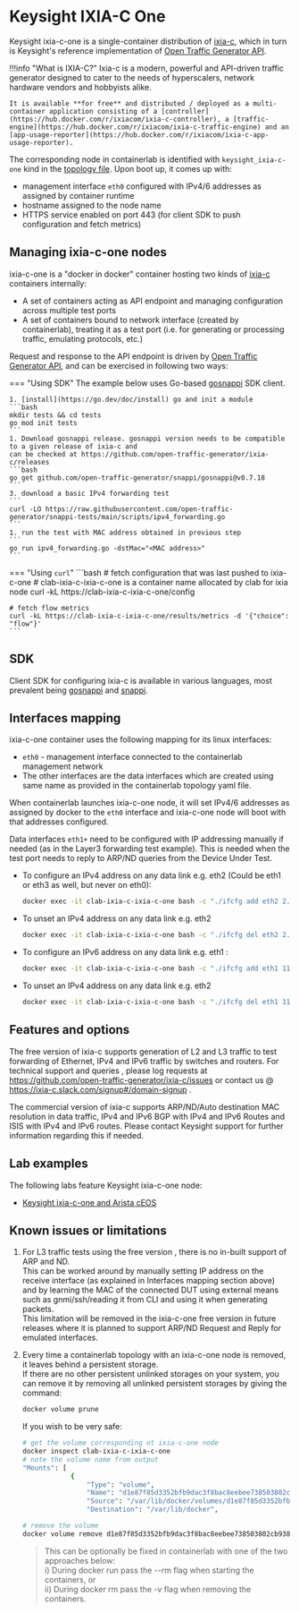 # Keysight IXIA-C One

Keysight ixia-c-one is a single-container distribution of [ixia-c][ixia-c], which in turn is Keysight's reference implementation of [Open Traffic Generator API][otg].

!!!info "What is IXIA-C?"
    Ixia-c is a modern, powerful and API-driven traffic generator designed to cater to the needs of hyperscalers, network hardware vendors and hobbyists alike.

    It is available **for free** and distributed / deployed as a multi-container application consisting of a [controller](https://hub.docker.com/r/ixiacom/ixia-c-controller), a [traffic-engine](https://hub.docker.com/r/ixiacom/ixia-c-traffic-engine) and an [app-usage-reporter](https://hub.docker.com/r/ixiacom/ixia-c-app-usage-reporter).

The corresponding node in containerlab is identified with `keysight_ixia-c-one` kind in the [topology file](../topo-def-file.md). Upon boot up, it comes up with:

- management interface `eth0` configured with IPv4/6 addresses as assigned by container runtime
- hostname assigned to the node name
- HTTPS service enabled on port 443 (for client SDK to push configuration and fetch metrics)

## Managing ixia-c-one nodes

ixia-c-one is a "docker in docker" container hosting two kinds of [ixia-c][ixia-c] containers internally:

- A set of containers acting as API endpoint and managing configuration across multiple test ports
- A set of containers bound to network interface (created by containerlab), treating it as a test port (i.e. for generating or processing traffic, emulating protocols, etc.)

Request and response to the API endpoint is driven by [Open Traffic Generator API][otg], and can be exercised in following two ways:

=== "Using SDK"
    The example below uses Go-based [gosnappi][gosnappi] SDK client.

    1. [install](https://go.dev/doc/install) go and init a module
    ```bash
    mkdir tests && cd tests
    go mod init tests
    ```
    1. Download gosnappi release. gosnappi version needs to be compatible to a given release of ixia-c and
    can be checked at https://github.com/open-traffic-generator/ixia-c/releases
    ```bash
    go get github.com/open-traffic-generator/snappi/gosnappi@v0.7.18
    ```
    3. download a basic IPv4 forwarding test
    ```
    curl -LO https://raw.githubusercontent.com/open-traffic-generator/snappi-tests/main/scripts/ipv4_forwarding.go
    ```
    1. run the test with MAC address obtained in previous step
    ```
    go run ipv4_forwarding.go -dstMac="<MAC address>"
    ```
=== "Using `curl`"
    ```bash
    # fetch configuration that was last pushed to ixia-c-one
    # clab-ixia-c-ixia-c-one is a container name allocated by clab for ixia node
    curl -kL https://clab-ixia-c-ixia-c-one/config

    # fetch flow metrics
    curl -kL https://clab-ixia-c-ixia-c-one/results/metrics -d '{"choice": "flow"}'
    ```

## SDK
Client SDK for configuring ixia-c is available in various languages, most prevalent being [gosnappi][gosnappi] and [snappi][snappi].

## Interfaces mapping
ixia-c-one container uses the following mapping for its linux interfaces:

* `eth0` - management interface connected to the containerlab management network
* The other interfaces are the data interfaces which are created using same name as provided in the containerlab topology yaml file. 

When containerlab launches ixia-c-one node, it will set IPv4/6 addresses as assigned by docker to the `eth0` interface and ixia-c-one node will boot with that addresses configured.

Data interfaces `eth1+` need to be configured with IP addressing manually if needed (as in the Layer3 forwarding test example).
This is needed when the test port needs to reply to ARP/ND queries from the Device Under Test.

- To configure an IPv4 address on any data link e.g. eth2 (Could be eth1 or eth3 as well, but never on eth0):
    ```bash
    docker exec -it clab-ixia-c-ixia-c-one bash -c "./ifcfg add eth2 2.2.2.2 24"
    ```
- To unset an IPv4 address on any data link e.g. eth2
    ```bash
    docker exec -it clab-ixia-c-ixia-c-one bash -c "./ifcfg del eth2 2.2.2.2 24"
    ```
- To configure an IPv6 address on any data link e.g. eth1 :
    ```bash
    docker exec -it clab-ixia-c-ixia-c-one bash -c "./ifcfg add eth1 11::1 64"
    ```
- To unset an IPv4 address on any data link e.g. eth2
    ```bash
    docker exec -it clab-ixia-c-ixia-c-one bash -c "./ifcfg del eth1 11::1 64"
    ```

## Features and options
The free version of ixia-c supports generation of L2 and L3 traffic to test forwarding of Ethernet, IPv4 and IPv6 traffic by switches and routers. For technical support and queries , please log requests at https://github.com/open-traffic-generator/ixia-c/issues or contact us @ https://ixia-c.slack.com/signup#/domain-signup .

The commercial version of ixia-c supports ARP/ND/Auto destination MAC resolution in data traffic, IPv4 and IPv6 BGP with IPv4 and IPv6 Routes and ISIS with IPv4 and IPv6 routes. Please contact Keysight support for further information regarding this if needed.

## Lab examples
The following labs feature Keysight ixia-c-one node:

- [Keysight ixia-c-one and Arista cEOS](../../lab-examples/ixiacone-ceos.md)

## Known issues or limitations
1. For L3 traffic tests using the free version , there is no in-built support of ARP and ND.  
   This can be worked around by manually setting IP address on the receive interface (as explained in Interfaces mapping section above) and by learning the MAC of the connected DUT using external means such as gnmi/ssh/reading it from CLI and using it when generating packets.  
   This limitation will be removed in the ixia-c-one free version in future releases where it is planned to support ARP/ND Request and Reply for emulated interfaces.  

2. Every time a containerlab topology with an ixia-c-one node is removed, it leaves behind a persistent storage.  
   If there are no other persistent unlinked storages on your system, you can remove it by removing all unlinked persistent storages by giving the command:
    ```bash
    docker volume prune
    ```

   If you wish to be very safe:
    ```bash
    # get the volume corresponding ot ixia-c-one node
    docker inspect clab-ixia-c-ixia-c-one
    # note the volume name from output
    "Mounts": [
                {
                    "Type": "volume",
                    "Name": "d1e87f85d3352bfb9dac3f8bac8eebee738503802cb9380966b5c4805bd791da",
                    "Source": "/var/lib/docker/volumes/d1e87f85d3352bfb9dac3f8bac8eebee738503802cb9380966b5c4805bd791da/_data",
                    "Destination": "/var/lib/docker", 

    # remove the volume
    docker volume remove d1e87f85d3352bfb9dac3f8bac8eebee738503802cb9380966b5c4805bd791da
    ```

    > This can be optionally be fixed in containerlab with one of the two approaches below:  
    > i) During docker run pass the --rm flag when starting the containers, or  
    > ii) During docker rm pass the -v flag when removing the containers.


[ixia-c]: https://github.com/open-traffic-generator/ixia-c  
[otg]: https://redocly.github.io/redoc/?url=https://raw.githubusercontent.com/open-traffic-generator/models/master/artifacts/openapi.yaml  
[gosnappi]: https://github.com/open-traffic-generator/snappi/tree/main/gosnappi  
[snappi]: https://pypi.org/project/snappi/
